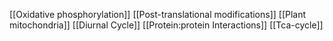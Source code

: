 [[Oxidative phosphorylation]]
[[Post-translational modifications]]
[[Plant mitochondria]]
[[Diurnal Cycle]]
[[Protein:protein Interactions]]
[[Tca-cycle]]
